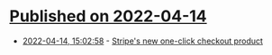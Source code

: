 # [Published on 2022-04-14](index.md)

* [2022-04-14, 15:02:58](https://news.ycombinator.com/item?id=31027880) - [Stripe's new one-click checkout product](https://twitter.com/EricNewcomer/status/1514616710174679061)
